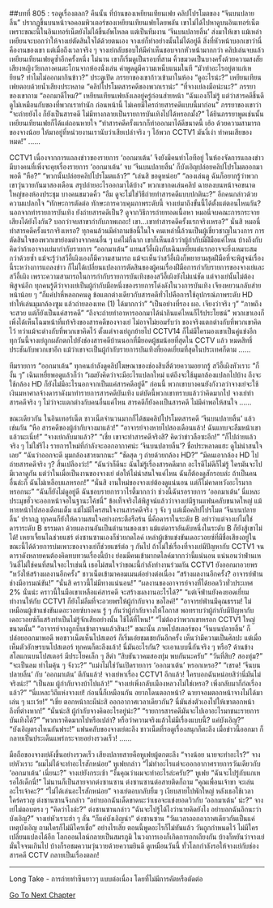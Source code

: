 ##บทที่ 805 : รอดูเรื่องตลก?
คืนนั้น
ที่บ้านของเหยียนเทียนเฟย
คลิปโปรโมตของ “จีนบนปลายลิ้น” ปรากฏขึ้นบนหน้าจอคอมพิวเตอร์ของเหยียนเทียนเฟยโดยพลัน เขาไม่ได้ไปหาดูบนอินเทอร์เน็ต เพราะขณะนี้ในอินเทอร์เน็ตยังไม่ได้ขึ้นอัพโหลด แต่เป็นทีมงาน ‘จีนบนปลายลิ้น’ ส่งมาให้เขา แม้เหล่าเหยียนจะบอกว่าให้จางเย่ตัดสินใจได้ด้วยตนเอง จางเย่ก็ทำอย่างนั้นไม่ได้อยู่ดี สิ่งที่หัวหน้าบอกเขาว่านี่คืองานของเขา แต่เมื่อถึงเวลาจริง ๆ จางเย่กลับชอบให้มีคำเห็นชอบจากหัวหน้ามากกว่า
คลิปเล่นจบแล้ว
เหยียนเทียนเฟยดูซ้ำอีกครั้งหนึ่ง
ไม่นาน เขาก็เริ่มดูเป็นรอบที่สาม คิ้วขมวดเป็นบางครั้งด้วยความสงสัย
เสียงหญิงวัยกลางคนตะโกนจากห้องนั่งเล่น คำพูดดูมีความเหน็บแนมในที “มัวทำอะไรอยู่ตาแก่เหยียน? ทำไมไม่ออกมากินข้าว?”
ประตูเปิด ภรรยาของเขาก้าวเข้ามาในห้อง “ดูอะไรน่ะ?”
เหยียนเทียนเฟยตอบด้วยน้ำเสียงประหลาด “คลิปโปรโมตสารคดีของพวกเราน่ะ”
“ที่จางเย่ลงมือน่ะนะ?” ภรรยาของเขาถาม “ออกมาดีไหม?”
เหยียนเทียนเฟยลังเลอยู่ครู่ก่อนส่ายหน้า “ฉันเองก็ไม่รู้ แต่ว่าสารคดีชิ้นดีดูไม่เหมือนกับของที่พวกเราทำนัก ก่อนหน้านี้ ไม่เคยมีใครถ่ายสารคดีแบบนี้มาก่อน”
ภรรยาของเขาว่า “จะถ่ายยังไง ก็ยังเป็นสารคดี ไม่มีทางกลายเป็นรายการบันเทิงไปได้หรอกมั้ง?”
ได้ยินภรรยาพูดเช่นนั้น เหยียนเทียนเฟยก็ได้แต่ถอนหายใจ “ทำสารคดีครั้งแรกก็ทำออกมาได้ดีขนาดนี้ เฮ้อ ด้วยความสามารถของจางน้อย ให้มาอยู่ที่หน่วยงานเรานับว่าเสียเปล่าจริง ๆ ไอ้พวก CCTV1 มันงี่เง่า ทำคนเสียของหมด!”
……


CCTV1
เนื่องจากการแถลงข่าวของรายการ ‘ออกมาเต้น’ จึงยังมีคนทำโอทีอยู่
ในห้องจัดการแถลงข่าว มีบางคนที่เพิ่งจะคุยเรื่องรายการ ‘ออกมาเต้น’ จบ ‘จีนบนปลายลิ้น’ ก็บังเอิญปล่อยคลิปโปรโมตออกมาพอดี
“หือ?”
“พวกนั้นปล่อยคลิปโปรโมตแล้ว?”
“เล่นสิ ขอดูหน่อย”
“ลองเล่นดู ฉันก็อยากรู้ว่าพวกเขาวุ่นวายกันมาสองเดือน สรุปถ่ายอะไรออกมาได้บ้าง”
พวกเขากดเล่นคลิป ฉายลงบนหน้าจอขนาดใหญ่ของห้องประชุม
บางคนขมวดคิ้ว “อืม ดูจะไม่ใช่วิธีถ่ายทำสารคดีแบบปกตินะ?”
อีกคนกล่าวด้วยความแปลกใจ “ทักษะการตัดต่อ ทักษะการควบคุมภาพระดับนี้ จางเย่มาถึงขั้นนี้ได้ตั้งแต่ตอนไหนกัน? นอกจากทำรายการบันเทิง ยังถ่ายสารคดีเป็น? ดูจากวิธีการถ่ายทอดเนื้อหา หมอนี่จบคณะการกระจายเสียงได้ยังไงกัน? บอกว่าจบสาขากำกับภาพเถอะ! เขา…เขาทำสารคดีครั้งแรกจริงเหรอ?”
นั่นสิ
หมอนี่ทำสารคดีครั้งแรกจริงเหรอ?
ทุกคนล้วนมีคำถามข้อนี้ในใจ
คนเหล่านี้ล้วนเป็นผู้เชี่ยวชาญในวงการ การตัดสินใจของพวกเขาย่อมต่างจากคนอื่น ๆ แค่ไม่กี่ฉาก เขาก็เห็นแล้วว่าผู้กำกับมีฝีมือแค่ไหน บ้างถึงกับคิดว่าถ้าเอาจางเย่มากำกับรายการ “ออกมาเต้น” แทนสวีอี้เผิงกับเฉินเหยี่ยแต่แรกอาจจะยิ่งเหมาะสมกว่าด้วยซ้ำ แม้จะรู้ว่าสวีอี้เผิงเองก็มีความสามารถ แม้จะเห็นว่าสวีอี้เผิงก็พยายามสุดฝีมือที่จะพิสูจน์เรื่องนี้ระหว่างการแถลงข่าว ก็ไม่ได้เปลี่ยนแปลงการตัดสินของผู้คนเรื่องฝีมือการกำกับรายการของจางเย่และสวีอี้เผิง เพราะความสามารถในการกำกับรายการบันเทิงของสวีอี้เผิงยังไม่แน่ชัด แต่จางเย่นั้นไม่ต้องพิสูจน์อีก ทุกคนรู้ดีว่าจางเย่เป็นผู้กำกับมือหนึ่งของรายการโด่งดังในวงการบันเทิง
เจียงหยวนกลับส่ายหน้าน้อย ๆ “ก็แค่ปาหี่หลอกคนดู ข้อแตกต่างเดียวกับสารคดีทั่วไปคือการใช้อุปกรณ์ภาพระดับ HD ทำให้เล่นมุมกล้องซูม แล้วถ่ายลองเทค (1) ได้มากกว่า”
“เป็นอย่างที่รอง ผอ. เจียงว่าจริง ๆ”
“ภาพถึงจะสวย แต่ก็ยังเป็นแค่สารคดี”
“ถึงจะถ่ายทำอาหารออกมาได้น่ากินแค่ไหนก็ไร้ประโยชน์”
พวกเขาเองก็เพิ่งได้เห็นโฉมหน้าที่แท้จริงของสารคดีของจางเย่ ไม่อาจไม่ยอมรับว่า ของจริงแตกต่างกับที่พวกเขาคิดไว้ ทว่าแม้จะต่างกับที่พวกเขาคิดไว้ ตั้งแต่จางเย่ถูกย้ายไป CCTV14 ก็ไม่มีใครมองเขาเป็นคู่แข่งอีก ทุกวันนี้จางเย่ถูกผลักตกไปยังช่องสารคดีบ้านนอกที่มียอดผู้ชมน้อยที่สุดใน CCTV แล้ว หมดสิทธิ์ประชันกับพวกเขาอีก แม้ว่าเขาจะเป็นผู้กำกับรายการบันเทิงที่ยอดเยี่ยมที่สุดในประเทศก็ตาม
……


ทีมรายการ “ออกมาเต้น”
ทุกคนกำลังดูคลิปโฆษณาของช่องสิบสี่ด้วยความอยากรู้
สวีอี้เผิงหัวเราะ “ก็งั้น ๆ”
เฉินเหยี่ยพอดูแล้วก็ว่า “ผมยังคิดว่าจะมีอะไรแปลกใหม่ แต่ถึงจะใช้มุมกล้องแปลกไปบ้าง ถึงจะใช้กล้อง HD ก็ยังไม่มีอะไรนอกจากเป็นแค่สารคดีอยู่ดี”
ก่อนนี้ พวกเขาบางคนยังกังวลว่าจางเย่จะใช้เงินมหาศาลจ้างดาราดังมาทำรายการสารคดีบันเทิง แต่บัดนี้พวกเขาทราบแล้วว่าคิดมากไป จางเย่ทำสารคดีจริง ๆ ไม่ว่าจะแตกต่างกับคนอื่นแค่ไหน สารคดีก็ยังคงเป็นสารคดี ไม่มีค่าพอให้สนใจ
……


ขณะเดียวกัน
ในอินเทอร์เน็ต ชาวเน็ตจำนวนมากก็ได้ชมคลิปโปรโมตสารคดี ‘จีนบนปลายลิ้น’ แล้วเช่นกัน
“หือ สารคดีของผู้กำกับจางมาแล้ว!”
“อาจารย์จางหายไปสองเดือนแล้ว! ฉันแทบจะลืมหน้าเขาแล้วนะเนี่ย!”
“จางเย่กลับมาแล้ว?”
“เชี่ย เขาจะทำสารคดีจริงสิ? คิดว่าข่าวลือซะอีก!”
“ก็ไปถ่ายแล้วจริง ๆ ไม่ใช่รึไง รายการใหม่ที่กำลังจะออกอากาศน่ะ ‘จีนบนปลายลิ้น’? ชื่อประหลาดแฮะ ดูไม่น่าสนใจเลย”
“ฉันว่าออกจะดี มุมกล้องสวยมากนะ”
“ชัดสุด ๆ ถ่ายด้วยกล้อง HD?”
“มีคนเอากล้อง HD ไปถ่ายสารคดีจริง ๆ? สิ้นเปลืองว่ะ!”
“ฉันว่าก็ดีนะ ฉันไม่รู้เรื่องสารคดีมาก อะไรดีไม่ดีก็ไม่รู้ ใครมันจะไปมีเวลาดูกัน แต่ว่าในเมื่อเป็นงานของจางเย่ ต่อให้ไม่น่าสนใจแค่ไหน ฉันก็ต้องดูสักรอบล่ะ ถ้าเป็นคนอื่นล่ะก็ ฉันไม่เหลือบแลหรอก!”
“นั่นสิ งานใหม่ของจางเย่ต้องดูแน่นอน แต่ก็ไม่คาดหวังอะไรมากหรอกนะ”
“ฉันก็ยังไม่ดูอยู่ดี ฉันชอบรายการวาไรตี้มากกว่า ช่วงนี้ฉันรอรายการ ‘ออกมาเต้น’ นี่แหละ ประมุขฮั่วจะออกหน้าจอในฐานะโค้ชนี่”
ข้อเท็จจริงได้พิสูจน์แล้วว่าจางเย่มีฐานแฟนคลับขนาดใหญ่ แม้หายหน้าไปสองเดือนเต็ม แม้ไม่มีใครสนใจงานสารคดีจริง ๆ จัง ๆ แต่เมื่อคลิปโปรโมต ‘จีนบนปลายลิ้น’ ปรากฏ ทุกคนก็ยังให้ความสนใจอย่างกระตือรือร้น นี่คือดาราในระดับ B อย่าว่าแต่จางเย่ไม่ใช่ดาราระดับ B ธรรมดา ด้วยผลงานอันเป็นตำนานของเขา แม้แต่ดาราอันดับหนึ่งในระดับ B ก็ยังสู้เขาไม่ได้!
เหยาเจี้ยนไฉช่วยแชร์
ต่งซานซานเองก็ช่วยกดไลค์
เหล่าผู้เข้าแข่งขันเดอะวอยซ์ที่มีชื่อเสียงอยู่ในขณะนี้ได้ด้วยการบ่มเพาะของจางเย่ก็ช่วยแชร์ต่อ ๆ กันไป ถ้าไม่ใช่เรื่องที่จางเย่มีปัญหากับ CCTV1 จนดาราดังหลายคนต้องคิดทบทวนเรื่องนี้บ้าง ย่อมมีคนเข้ามากดไลค์มากกว่านี้แน่นอน
แน่นอนว่าฟ่านเหวินลี่ไม่ใช่คนที่สนใจอะไรเช่นนี้ เธอไม่สนใจว่าขณะนี้กำลังทำงานร่วมกัน CCTV1 ยังออกมาอวยพร “หวังให้สร้างผลงานอีกครั้ง”
ชาวเน็ตเข้ามาคอมเมนต์อย่างต่อเนื่อง
“สร้างผลงานอีกครั้ง? อาจารย์ฟ่านช่างมีอารมณ์ขัน!”
“นั่นสิ คราวนี้ไม่มีทางแน่นอน!”
“ผลงานของอาจารย์จางที่ได้ยอดวิวทั่วประเทศ 2% นั่นน่ะ คราวนี้ในมือเขาเหลือแค่สารคดี จะสร้างผลงานอะไรได้?”
“แต่เจ๊ฟ่านยังคงยอดเยี่ยม ทำงานให้กับ CCTV1 ก็ยังไม่ลืมที่จะอวยพรให้ผู้กำกับจาง ขอไลค์!”
“อาจารย์ฟ่านมีคุณธรรม! ไม่เหมือนผู้เข้าแข่งขันเดอะวอยซ์บางคน รู้ ๆ กันว่าผู้กำกับจางให้โอกาส พอทราบว่าผู้กำกับมีปัญหากับเดอะวอยซ์ก็แสร้งทำเป็นไม่รู้จักเสียอย่างนั้น ใช้ได้ที่ไหน!”
“ไม่ต้องว่าพวกเขาหรอก CCTV1 ใหญ่ขนาดนั้น”
“อาจารย์จางถูกบีบเข้าตาจนแล้วสินะ!”
ขณะนั้น ภาพโปสเตอร์ของ ‘จีนบนปลายลิ้น’ ก็ปล่อยออกมาพอดี
พอชาวเน็ตเห็นโปสเตอร์ ก็เริ่มเอ่ยชมเชยกันอีกครั้ง เห็นว่ามีความเป็นศิลปะ แต่เมื่อเห็นตัวอักษรบนโปสเตอร์ ทุกคนก็ตะลึงแล้ว!
นี่มันอะไรกัน?
จะเอาแบบนี้กันจริง ๆ หรือ?
ด้านข้างสโลแกนบนโปสเตอร์ มีประโยคเล็ก ๆ สีดำ “สิบธันวาคมสองทุ่ม พบกันนะครับ”
“วันที่สิบ? สองทุ่ม?”
“จะเป็นลม ทำไมคุ้น ๆ จังวะ?”
“แม่งไม่ใช่วันเปิดรายการ ‘ออกมาเต้น’ หรอกเหรอ?”
“เชรด! ‘จีนบนปลายลิ้น’ กับ ‘ออกมาเต้น’ ตีกันแล้ว! จางเย่หาเรื่อง CCTV1 อีกแล้ว! ใครบอกฉันหน่อยสิว่านี่มันไม่จริงน่ะ!”
“เป็นลม ผู้กำกับจางบ้าไปแล้ว!”
“จางเย่เพิ่งกลับเมืองหลวงไม่ใช่เหรอ? เพิ่งกลับมาก็ก่อเรื่องแล้ว?”
“นี่แหละวิถีแห่งจางเย่! ก่อนนี้ก็เหมือนกัน อยากโดนตอกหน้า? ฉายาจอมตอกหน้าจางไม่ได้มาเล่น ๆ นะเว้ย!”
“เชี่ย ตอกหน้ากะผีน่ะสิ ออกอากาศเวลาเดียวกัน? นี่มันส่งตัวเองไปให้เขาตอกหน้าถึงที่ต่างหาก!”
“นั่นน่ะสิ ผู้กำกับจางคิดอะไรอยู่น่ะ?”
“รายการสารคดีมันจะไปเอาอะไรมาชนะรายการบันเทิงได้?”
“พวกเราคิดมากไปหรือเปล่า? หรือว่าความจริงแล้วไม่มีเรื่องแบบนี้? แค่บังเอิญ?”
“บังเอิญตรงไหนกันฟระ!”
แฟนคลับของจางเย่ตะลึง
ชาวเน็ตที่รอดูเรื่องสนุกก็ตะลึง
เมื่อข่าวนี้ออกมา ก็กลายเป็นประเด็นแพร่กระจายอย่างรวดเร็ว!
……


มือถือของจางเย่ดังขึ้นอย่างรวดเร็ว
เสียงปลายสายคือหูเฟยผู้ตกตะลึง “จางน้อย นายจะทำอะไร?”
จางเย่หัวเราะ “ผมไม่ได้จะทำอะไรสักหน่อย”
หูเฟยกล่าว “ไม่ทำอะไรแต่จะออกอากาศรายการวันเดียวกับ ‘ออกมาเต้น’ เนี่ยนะ?”
จางเย่ยังกระเซ้า “งั้นคุณว่าผมจะทำอะไรล่ะครับ?”
หูเฟย “ฉันจะไปรู้กับแกเหรอไอ้เด็กนี่!”
ไม่นานก็เป็นสายจากต่งซานซาน
ต่งซานซานต่อสายติดก็ถาม “คุณเพื่อนเจ้าขา จะเล่นอะไรเจ้าคะ?”
“ไม่ได้เล่นอะไรสักหน่อย” จางเย่ตอบกลับยิ้ม ๆ
เงียบสายไปพักใหญ่ หลังเธอใช้เวลาใคร่ครวญ ต่งซานซานจึงกล่าว “อย่าบอกฉันเด็ดขาดนะว่าเธอจะแข่งยอดวิวกับ ‘ออกมาเต้น’ น่ะ?”
จางเย่ไม่ตอบตรง ๆ “คิดว่าไงล่ะ?”
ต่งซานซานกล่าว “ฉันจะไปรู้ได้ไงว่านายคิดยังไง อย่าบอกฉันอีกนะว่าบังเอิญ?”
จางเย่หัวเราะฮ่า ๆ ลั่น “ก็แค่บังเอิญน่า”
ต่งซานซาน “วันเวลาออกอากาศเดียวกันเป็นแค่เหตุบังเอิญ ถามใครก็ไม่มีใครเชื่อ”
อย่างไรเสีย ตอนนี้พูดอะไรก็ไม่ทันแล้ว วันถูกกำหนดไว้ ไม่มีใครเปลี่ยนแปลงได้อีก
โลกออนไลน์กลายเป็นสมรภูมิ
ในวงการเองก็เกิดการถกเถียงกัน
บ้างก็หยันว่าจางเย่มั่นใจจนเกินไป บ้างก็รอชมความวุ่นวายด้วยความยินดี ดูเหมือนวันนี้ ทั่วโลกกำลังรอให้จางเย่กับช่องสารคดี CCTV กลายเป็นเรื่องตลก!




***************************************************************************************************
Long Take - การถ่ายทำซีนยาวๆ แบบต่อเนื่อง โดยที่ไม่มีการคัตหรือตัดต่อ






[Go To Next Chapter]( ./3.md)